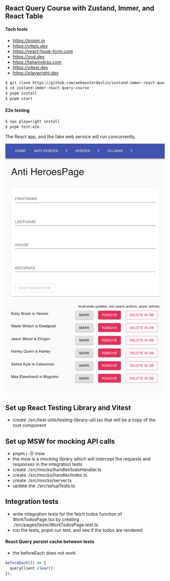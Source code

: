 ## React Query Course with Zustand, Immer, and React Table

#### Tech tools

- https://pnpm.io
- https://vitejs.dev
- https://react-hook-form.com
- https://zod.dev
- https://tailwindcss.com
- https://vitest.dev
- https://playwright.dev

```sh
$ git clone https://github.com/webmasterdevlin/zustand-immer-react-query-course.git
$ cd zustand-immer-react-query-course
$ pnpm install
$ pnpm start
```

#### E2e testing

```sh
$ npx playwright install
$ pnpm test:e2e
```

The React app, and the fake web service will run concurrently.

![screenshot](./screenshot.png)

## Set up React Testing Library and Vitest

- create ./src/test-utils/testing-library-util.tsx that will be a copy of the root component

## Set up MSW for mocking API calls

- pnpm i -D msw
- the msw is a mocking library which will intercept the requests and responses in the integration tests
- create ./src/mocks/handler/todoHandler.ts
- create ./src/mocks/handler/index.ts
- create ./src/mocks/server.ts
- update the ./src/setupTests.ts

## Integration tests

- write integration tests for the fetch todos function of WorkTodosPage.tsx by creating ./src/pages/tests/WorkTodosPage.test.ts
- run the tests, pnpm run test, and see if the todos are rendered

#### React Query persist cache between tests

- the beforeEach does not work

```ts
beforeEach(() => {
  queryClient.clear();
});
```

